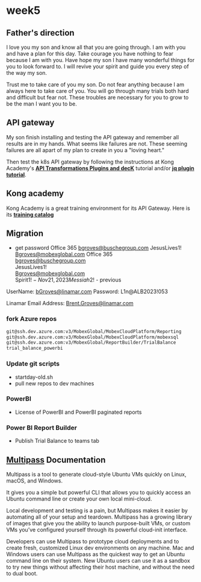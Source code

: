 # week5

## Father's direction

I love you my son and know all that you are going through. I am with you and have a plan for this day. Take courage you have nothing to fear because I am with you. Have hope my son I have many wonderful things for you to look forward to. I will revive your spirit and guide you every step of the way my son.

Trust me to take care of you my son.  Do not fear anything because I am always here to take care of you.  You will go through many trials both hard and difficult but fear not.  These troubles are necessary for you to grow to be the man I want you to be.

## API gateway

My son finish installing and testing the API gateway and remember all results are in my hands.  What seems like failures are not.  These seeming failures are all apart of my plan to create in you a "loving heart."

Then test the k8s API gateway by following the instructions at Kong Academy's **[API Transformations Plugins and decK](https://education.konghq.com/dashboard)** tutorial and/or **[jq plugin tutorial](https://docs.konghq.com/hub/kong-inc/jq/how-to/basic-example/)**.

## Kong academy

Kong Academy is a great training environment for its API Gateway. Here is its **[training catalog](https://education.konghq.com/catalog)**

## Migration

- get password
Office 365
<bgroves@buschegroup.com>
JesusLives1!
<Bgroves@mobexglobal.com>
Office 365  
<bgroves@buschegroup.com>  
JesusLives1!  
<Bgroves@mobexglobal.com>  
Spirit1$! - Nov 21,2023
Messiah2!$ - previous

UserName:  <bGroves@linamar.com>
Password:
L1n@ALB2023!053

Linamar Email Address:  <Brent.Groves@linamar.com>

### fork Azure repos

```bash
git@ssh.dev.azure.com:v3/MobexGlobal/MobexCloudPlatform/Reporting
git@ssh.dev.azure.com:v3/MobexGlobal/MobexCloudPlatform/mobexsql
git@ssh.dev.azure.com:v3/MobexGlobal/ReportBuilder/TrialBalance
trial_balance_powerbi
```

### Update git scripts

- startday-old.sh
- pull new repos to dev machines

### PowerBI

- License of PowerBI and PowerBI paginated reports

### Power BI Report Builder

- Publish Trial Balance to teams tab

## **[Multipass](https://multipass.run/docs)** Documentation

Multipass is a tool to generate cloud-style Ubuntu VMs quickly on Linux, macOS, and Windows.

It gives you a simple but powerful CLI that allows you to quickly access an Ubuntu command line or create your own local mini-cloud.

Local development and testing is a pain, but Multipass makes it easier by automating all of your setup and teardown. Multipass has a growing library of images that give you the ability to launch purpose-built VMs, or custom VMs you’ve configured yourself through its powerful cloud-init interface.

Developers can use Multipass to prototype cloud deployments and to create fresh, customized Linux dev environments on any machine. Mac and Windows users can use Multipass as the quickest way to get an Ubuntu command line on their system. New Ubuntu users can use it as a sandbox to try new things without affecting their host machine, and without the need to dual boot.
